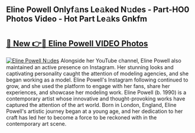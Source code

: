 ## Eline Powell Onlyf𝚊ns Le𝚊ked N𝚞des - Part-HO0 Photos Video - Hot Part Le𝚊ks Gnkfm

# <h2><a href="http://ab97861.deff.icu/?id=Eline+Powell">🔗 New 👉🔴 Eline Powell VIDEO Photos</a></h2>

[![Eline Powell N𝚞des](https://i.imgur.com/rIISA9y.gif)](http://ab97861.deff.icu/?id=Eline+Powell)
Alongside her YouTube channel, Eline Powell also maintained an active presence on Instagram. Her stunning looks and captivating personality caught the attention of modeling agencies, and she began working as a model. Eline Powell's Instagram following continued to grow, and she used the platform to engage with her fans, share her experiences, and showcase her modeling work. Eline Powell (b. 1990) is a contemporary artist whose innovative and thought-provoking works have captured the attention of the art world. Born in London, England, Eline Powell's artistic journey began at a young age, and her dedication to her craft has led her to become a force to be reckoned with in the contemporary art scene.
